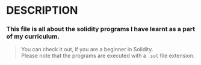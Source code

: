 # DESCRIPTION
### This file is all about the solidity programs I have learnt as a part of my curriculum.

> You can check it out, if you are a beginner in Solidity.\
> Please note that the programs are executed with a `.sol` file extension. 







